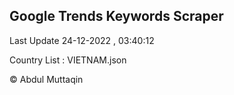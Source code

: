 

## Google Trends Keywords Scraper 
 
Last Update 24-12-2022 , 03:40:12

Country List :
VIETNAM.json



© Abdul Muttaqin 
